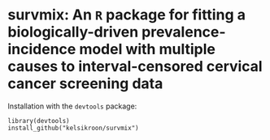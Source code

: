 # survmix: An `R` package for fitting a biologically-driven prevalence-incidence model with multiple causes to interval-censored cervical cancer screening data 

Installation with the `devtools` package: 
```{r}
library(devtools)
install_github("kelsikroon/survmix")
```
